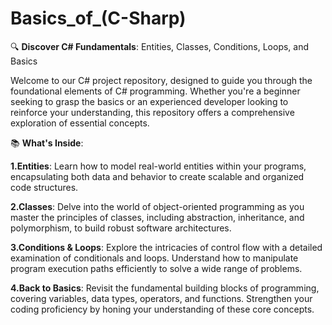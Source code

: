 # Basics_of_(C-Sharp)
🔍 __Discover C# Fundamentals__: Entities, Classes, Conditions, Loops, and Basics

Welcome to our C# project repository, designed to guide you through the foundational elements of C# programming. Whether you're a beginner seeking to grasp the basics or an experienced developer looking to reinforce your understanding, this repository offers a comprehensive exploration of essential concepts.

📚 __What's Inside__:

__1.Entities__: Learn how to model real-world entities within your programs, encapsulating both data and behavior to create scalable and organized code structures.

__2.Classes__: Delve into the world of object-oriented programming as you master the principles of classes, including abstraction, inheritance, and polymorphism, to build robust software architectures.

__3.Conditions & Loops__: Explore the intricacies of control flow with a detailed examination of conditionals and loops. Understand how to manipulate program execution paths efficiently to solve a wide range of problems.

__4.Back to Basics__: Revisit the fundamental building blocks of programming, covering variables, data types, operators, and functions. Strengthen your coding proficiency by honing your understanding of these core concepts.
